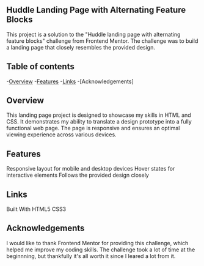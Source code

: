 ## Huddle Landing Page with Alternating Feature Blocks
This project is a solution to the "Huddle landing page with alternating feature blocks" challenge from Frontend Mentor. The challenge was to build a landing page that closely resembles the provided design.

## Table of contents
-[Overview](#overview)
-[Features](#features)
-[Links](#links)
-[Acknowledgements]

## Overview
This landing page project is designed to showcase my skills in HTML and CSS. It demonstrates my ability to translate a design prototype into a fully functional web page. The page is responsive and ensures an optimal viewing experience across various devices.

## Features
Responsive layout for mobile and desktop devices
Hover states for interactive elements
Follows the provided design closely

## Links
Built With
HTML5
CSS3

## Acknowledgements
I would like to thank Frontend Mentor for providing this challenge, which helped me improve my coding skills. The challenge took a lot of time at the beginnning, but thankfully it's all worth it since I leared a lot from it. 